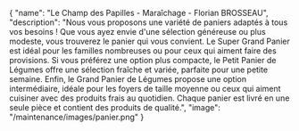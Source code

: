 {
  "name": "Le Champ des Papilles - Maraîchage - Florian BROSSEAU",
  "description": "Nous vous proposons une variété de paniers adaptés à tous vos besoins ! Que vous ayez envie d'une sélection généreuse ou plus modeste, vous trouverez le panier qui vous convient. Le Super Grand Panier est idéal pour les familles nombreuses ou pour ceux qui aiment faire des provisions. Si vous préférez une option plus compacte, le Petit Panier de Légumes offre une sélection fraîche et variée, parfaite pour une petite semaine. Enfin, le Grand Panier de Légumes propose une option intermédiaire, idéale pour les foyers de taille moyenne ou ceux qui aiment cuisiner avec des produits frais au quotidien. Chaque panier est livré en une seule pièce et contient des produits de qualité.",
  "image": "/maintenance/images/panier.png"
}